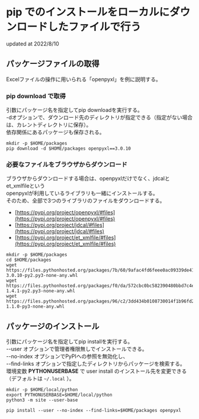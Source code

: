 # pip でのインストールをローカルにダウンロードしたファイルで行う
updated at 2022/8/10

## パッケージファイルの取得
Excelファイルの操作に用いられる「openpyxl」を例に説明する。

### pip download で取得
引数にパッケージ名を指定してpip downloadを実行する。  
-dオプションで、ダウンロード先のディレクトリが指定できる（指定がない場合は、カレントディレクトリに保存）。  
依存関係にあるパッケージも保存される。

```Shell
mkdir -p $HOME/packages
pip download -d $HOME/packages openpyxl==3.0.10
```

### 必要なファイルをブラウザからダウンロード
ブラウザからダウンロードする場合は、openpyxlだけでなく、jdcalとet_xmlfileという  
openpyxlが利用しているライブラリも一緒にインストールする。  
そのため、全部で3つのライブラリのファイルをダウンロードする。

* [https://pypi.org/project/openpyxl/#files](https://pypi.org/project/openpyxl/#files)
* [https://pypi.org/project/jdcal/#files](https://pypi.org/project/jdcal/#files)
* [https://pypi.org/project/et_xmlfile/#files](https://pypi.org/project/et_xmlfile/#files)

```Shell
mkdir -p $HOME/packages
cd $HOME/packages
wget https://files.pythonhosted.org/packages/7b/60/9afac4fd6feee0ac09339de4101ee452ea643d26e9ce44c7708a0023f503/openpyxl-3.0.10-py2.py3-none-any.whl
wget https://files.pythonhosted.org/packages/f0/da/572cbc0bc582390480bbd7c4e93d14dc46079778ed915b505dc494b37c57/jdcal-1.4.1-py2.py3-none-any.whl
wget https://files.pythonhosted.org/packages/96/c2/3dd434b0108730014f1b96fd286040dc3bcb70066346f7e01ec2ac95865f/et_xmlfile-1.1.0-py3-none-any.whl
```

## パッケージのインストール
引数にパッケージ名を指定してpip installを実行する。  
--user オプションで管理者権限無しでインストールできる。  
--no-index オプションでPyPIへの参照を無効化し、  
--find-links オプションで指定したディレクトリからパッケージを検索する。  
環境変数 **PYTHONUSERBASE** で user install のインストール先を変更できる（デフォルトは `~/.local` ）。

```Shell
mkdir -p $HOME/local/python
export PYTHONUSERBASE=$HOME/local/python
python3 -m site --user-base

pip install --user --no-index --find-links=$HOME/packages openpyxl
```
